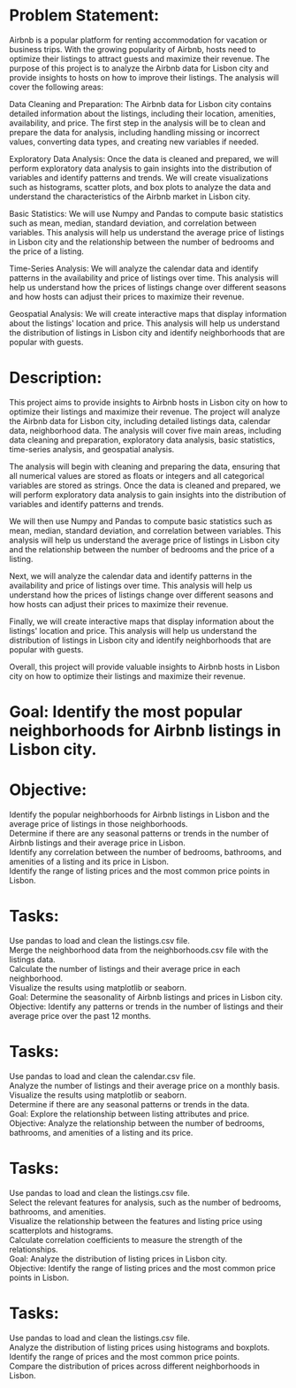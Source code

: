 # Problem Statement:

Airbnb is a popular platform for renting accommodation for vacation or business trips. With the growing popularity of Airbnb, hosts need to optimize their listings to attract guests and maximize their revenue. The purpose of this project is to analyze the Airbnb data for Lisbon city and provide insights to hosts on how to improve their listings. The analysis will cover the following areas:  

Data Cleaning and Preparation: The Airbnb data for Lisbon city contains detailed information about the listings, including their location, amenities, availability, and price. The first step in the analysis will be to clean and prepare the data for analysis, including handling missing or incorrect values, converting data types, and creating new variables if needed.  

Exploratory Data Analysis: Once the data is cleaned and prepared, we will perform exploratory data analysis to gain insights into the distribution of variables and identify patterns and trends. We will create visualizations such as histograms, scatter plots, and box plots to analyze the data and understand the characteristics of the Airbnb market in Lisbon city.  

Basic Statistics: We will use Numpy and Pandas to compute basic statistics such as mean, median, standard deviation, and correlation between variables. This analysis will help us understand the average price of listings in Lisbon city and the relationship between the number of bedrooms and the price of a listing.  

Time-Series Analysis: We will analyze the calendar data and identify patterns in the availability and price of listings over time. This analysis will help us understand how the prices of listings change over different seasons and how hosts can adjust their prices to maximize their revenue.  

Geospatial Analysis: We will create interactive maps that display information about the listings' location and price. This analysis will help us understand the distribution of listings in Lisbon city and identify neighborhoods that are popular with guests.  

# Description:
This project aims to provide insights to Airbnb hosts in Lisbon city on how to optimize their listings and maximize their revenue. The project will analyze the Airbnb data for Lisbon city, including detailed listings data, calendar data, neighborhood data. The analysis will cover five main areas, including data cleaning and preparation, exploratory data analysis, basic statistics, time-series analysis, and geospatial analysis.  

The analysis will begin with cleaning and preparing the data, ensuring that all numerical values are stored as floats or integers and all categorical variables are stored as strings. Once the data is cleaned and prepared, we will perform exploratory data analysis to gain insights into the distribution of variables and identify patterns and trends.  

We will then use Numpy and Pandas to compute basic statistics such as mean, median, standard deviation, and correlation between variables. This analysis will help us understand the average price of listings in Lisbon city and the relationship between the number of bedrooms and the price of a listing.  

Next, we will analyze the calendar data and identify patterns in the availability and price of listings over time. This analysis will help us understand how the prices of listings change over different seasons and how hosts can adjust their prices to maximize their revenue.  

Finally, we will create interactive maps that display information about the listings' location and price. This analysis will help us understand the distribution of listings in Lisbon city and identify neighborhoods that are popular with guests.  

Overall, this project will provide valuable insights to Airbnb hosts in Lisbon city on how to optimize their listings and maximize their revenue.  


# Goal: Identify the most popular neighborhoods for Airbnb listings in Lisbon city.  

# Objective: 
Identify the popular neighborhoods for Airbnb listings in Lisbon and the average price of listings in those neighborhoods.  
Determine if there are any seasonal patterns or trends in the number of Airbnb listings and their average price in Lisbon.  
Identify any correlation between the number of bedrooms, bathrooms, and amenities of a listing and its price in Lisbon.  
Identify the range of listing prices and the most common price points in Lisbon.  

# Tasks:

Use pandas to load and clean the listings.csv file.  
Merge the neighborhood data from the neighborhoods.csv file with the listings data.  
Calculate the number of listings and their average price in each neighborhood.  
Visualize the results using matplotlib or seaborn.  
Goal: Determine the seasonality of Airbnb listings and prices in Lisbon city.  
Objective: Identify any patterns or trends in the number of listings and their average price over the past 12 months.  

# Tasks:

Use pandas to load and clean the calendar.csv file.  
Analyze the number of listings and their average price on a monthly basis.  
Visualize the results using matplotlib or seaborn.  
Determine if there are any seasonal patterns or trends in the data.  
Goal: Explore the relationship between listing attributes and price.  
Objective: Analyze the relationship between the number of bedrooms, bathrooms, and amenities of a listing and its price.  

# Tasks:

Use pandas to load and clean the listings.csv file.  
Select the relevant features for analysis, such as the number of bedrooms, bathrooms, and amenities.  
Visualize the relationship between the features and listing price using scatterplots and histograms.  
Calculate correlation coefficients to measure the strength of the relationships.  
Goal: Analyze the distribution of listing prices in Lisbon city.  
Objective: Identify the range of listing prices and the most common price points in Lisbon.  
  
# Tasks:

Use pandas to load and clean the listings.csv file.  
Analyze the distribution of listing prices using histograms and boxplots.  
Identify the range of prices and the most common price points.  
Compare the distribution of prices across different neighborhoods in Lisbon.  
